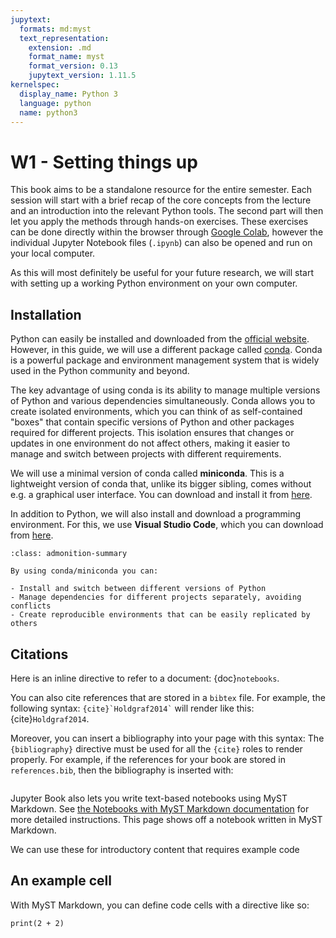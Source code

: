 ```yaml
---
jupytext:
  formats: md:myst
  text_representation:
    extension: .md
    format_name: myst
    format_version: 0.13
    jupytext_version: 1.11.5
kernelspec:
  display_name: Python 3
  language: python
  name: python3
---
```


# W1 - Setting things up

This book aims to be a standalone resource for the entire semester. Each session will start with a brief recap of the core concepts from the lecture and an introduction into the relevant Python tools. The second part will then let you apply the methods through hands-on exercises. These exercises can be done directly within the browser through [Google Colab](https://colab.research.google.com/), however the individual Jupyter Notebook files (`.ipynb`) can also be opened and run on your local computer.

As this will most definitely be useful for your future research, we will start with setting up a working Python environment on your own computer.

## Installation

Python can easily be installed and downloaded from the [official website](https://www.python.org/). However, in this guide, we will use a different package called [conda](https://conda.io/projects/conda/en/latest/user-guide/getting-started.html). Conda is a powerful package and environment management system that is widely used in the Python community and beyond.

The key advantage of using conda is its ability to manage multiple versions of Python and various dependencies simultaneously. Conda allows you to create isolated environments, which you can think of as self-contained "boxes" that contain specific versions of Python and other packages required for different projects. This isolation ensures that changes or updates in one environment do not affect others, making it easier to manage and switch between projects with different requirements.

We will use a minimal version of conda called **miniconda**. This is a lightweight version of conda that, unlike its bigger sibling, comes without e.g. a graphical user interface. You can download and install it from [here](https://docs.anaconda.com/miniconda/).


In addition to Python, we will also install and download a programming environment. For this, we use **Visual Studio Code**, which you can download from [here](https://code.visualstudio.com/).

```{important} Summary
:class: admonition-summary

By using conda/miniconda you can:

- Install and switch between different versions of Python
- Manage dependencies for different projects separately, avoiding conflicts
- Create reproducible environments that can be easily replicated by others
```

## Citations


Here is an inline directive to refer to a document: {doc}`notebooks`.


You can also cite references that are stored in a `bibtex` file. For example,
the following syntax: `` {cite}`Holdgraf2014` `` will render like
this: {cite}`Holdgraf2014`.

Moreover, you can insert a bibliography into your page with this syntax:
The `{bibliography}` directive must be used for all the `{cite}` roles to
render properly.
For example, if the references for your book are stored in `references.bib`,
then the bibliography is inserted with:

```{bibliography}
```

Jupyter Book also lets you write text-based notebooks using MyST Markdown.
See [the Notebooks with MyST Markdown documentation](https://jupyterbook.org/file-types/myst-notebooks.html) for more detailed instructions.
This page shows off a notebook written in MyST Markdown.

We can use these for introductory content that requires example code

## An example cell

With MyST Markdown, you can define code cells with a directive like so:

```{code-cell}
print(2 + 2)
```
